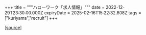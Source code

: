 +++
title = """ハローワーク「求人情報」"""
date = 2022-12-29T23:30:00.000Z
expiryDate = 2025-02-16T15:22:32.808Z
tags = ["kuriyama","recruit"]
+++


[[source]](https://www.town.kuriyama.hokkaido.jp/soshiki/51/20382.html)
